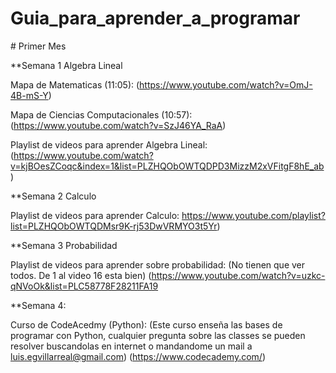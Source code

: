 ﻿# Guia_para_aprender_a_programar

﻿# Primer Mes

**Semana 1 Algebra Lineal

Mapa de Matematicas (11:05):
(https://www.youtube.com/watch?v=OmJ-4B-mS-Y)

Mapa de Ciencias Computacionales (10:57): (https://www.youtube.com/watch?v=SzJ46YA_RaA)

Playlist de videos para aprender Algebra Lineal:
(https://www.youtube.com/watch?v=kjBOesZCoqc&index=1&list=PLZHQObOWTQDPD3MizzM2xVFitgF8hE_ab)

**Semana 2 Calculo

Playlist de videos para aprender Calculo:
https://www.youtube.com/playlist?list=PLZHQObOWTQDMsr9K-rj53DwVRMYO3t5Yr)

**Semana 3 Probabilidad

Playlist de videos para aprender sobre probabilidad:
(No tienen que ver todos. De 1 al video 16 esta bien)
(https://www.youtube.com/watch?v=uzkc-qNVoOk&list=PLC58778F28211FA19

**Semana 4:

Curso de CodeAcedmy (Python):
(Este curso enseña las bases de programar con Python, cualquier pregunta sobre las classes se pueden resolver buscandolas en internet o mandandome un mail a luis.egvillarreal@gmail.com)
(https://www.codecademy.com/)
